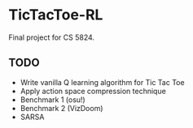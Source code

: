 # TicTacToe-RL
Final project for CS 5824.

## TODO
- Write vanilla Q learning algorithm for Tic Tac Toe
- Apply action space compression technique
- Benchmark 1 (osu!)
- Benchmark 2 (VizDoom)
- SARSA
